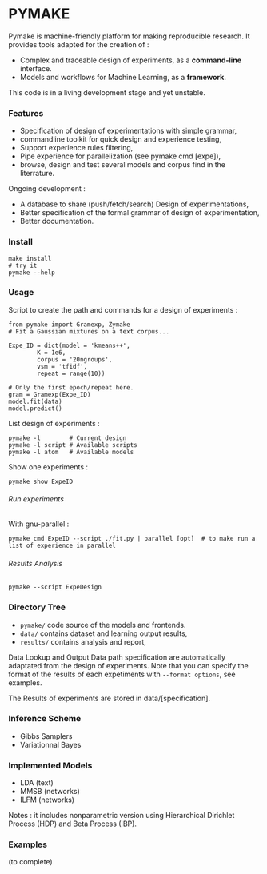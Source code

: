 # PYMAKE

Pymake is machine-friendly platform for making reproducible research. It provides tools adapted for the creation of :
* Complex and traceable design of experiments, as a **command-line** interface.
* Models and workflows for Machine Learning, as a **framework**.

This code is in a living development stage and yet unstable.

### Features
* Specification of design of experimentations with simple grammar,
* commandline toolkit for quick design and experience testing,
* Support experience rules filtering,
* Pipe experience for parallelization (see pymake cmd [expe]),
* browse, design and test several models and corpus find in the literrature.

Ongoing development :

* A database to share (push/fetch/search) Design of experimentations,
* Better specification of the formal grammar of design of experimentation,
* Better documentation.

### Install
    make install
    # try it
    pymake --help

### Usage
Script to create the path and commands for a design of experiments :

    from pymake import Gramexp, Zymake
    # Fit a Gaussian mixtures on a text corpus...

    Expe_ID = dict(model = 'kmeans++',
            K = 1e6,
            corpus = '20ngroups',
            vsm = 'tfidf',
            repeat = range(10))

    # Only the first epoch/repeat here.
    gram = Gramexp(Expe_ID)
    model.fit(data)
    model.predict()

List design of experiments :

    pymake -l        # Current design
    pymake -l script # Available scripts
    pymake -l atom   # Available models

Show one experiments :

    pymake show ExpeID


###### Run experiments
With gnu-parallel :

    pymake cmd ExpeID --script ./fit.py | parallel [opt]  # to make run a list of experience in parallel


######  Results Analysis
    pymake --script ExpeDesign


### Directory Tree

* `pymake/` code source of the models and frontends.
* `data/` contains dataset and learning output results,
* `results/` contains analysis and report,

Data Lookup and Output Data path specification are automatically adaptated from the design of experiments. Note that you can specify the format of the results of each expetiments with `--format options`, see examples.

The Results of experiments are stored in data/[specification].


### Inference Scheme

* Gibbs Samplers
* Variationnal Bayes

### Implemented Models
* LDA (text)
* MMSB (networks)
* ILFM (networks)

Notes : it includes nonparametric version using Hierarchical Dirichlet
Process (HDP) and Beta Process (IBP).

### Examples

(to complete)
